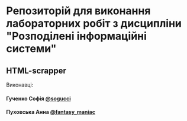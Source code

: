 # Репозиторій для виконання лабораторних робіт з дисципліни "Розподілені інформаційні системи"

## HTML-scrapper 

Виконавці:
#### Гученко Софія [@sogucci](https://t.me/sogucci)
#### Пуховська Анна [@fantasy_maniac](https://t.me/fantasy_maniac)
